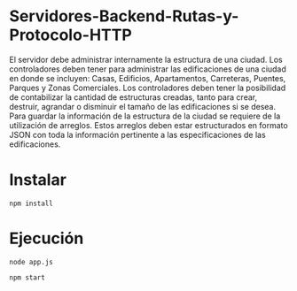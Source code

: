 # Servidores-Backend-Rutas-y-Protocolo-HTTP
El servidor debe administrar internamente la estructura de una ciudad. Los controladores deben tener para administrar las edificaciones de una ciudad en donde se incluyen: Casas, Edificios, Apartamentos, Carreteras, Puentes, Parques y Zonas Comerciales. Los controladores deben tener la posibilidad de contabilizar la cantidad de estructuras creadas, tanto para crear, destruir, agrandar o disminuir el tamaño de las edificaciones si se desea. Para guardar la información de la estructura de la ciudad se requiere de la utilización de arreglos. Estos arreglos deben estar estructurados en formato JSON con toda la información pertinente a las especificaciones de las edificaciones.


# Instalar
```
npm install
```
# Ejecución

```
node app.js
```
```
npm start
```

